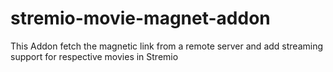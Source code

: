 # stremio-movie-magnet-addon
This Addon fetch the magnetic link from a remote server and add streaming support for respective movies in Stremio
